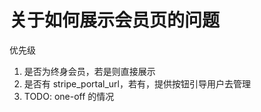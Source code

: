 # 关于如何展示会员页的问题

优先级
1. 是否为终身会员，若是则直接展示
2. 是否有 stripe_portal_url，若有，提供按钮引导用户去管理
3. TODO: one-off 的情况 